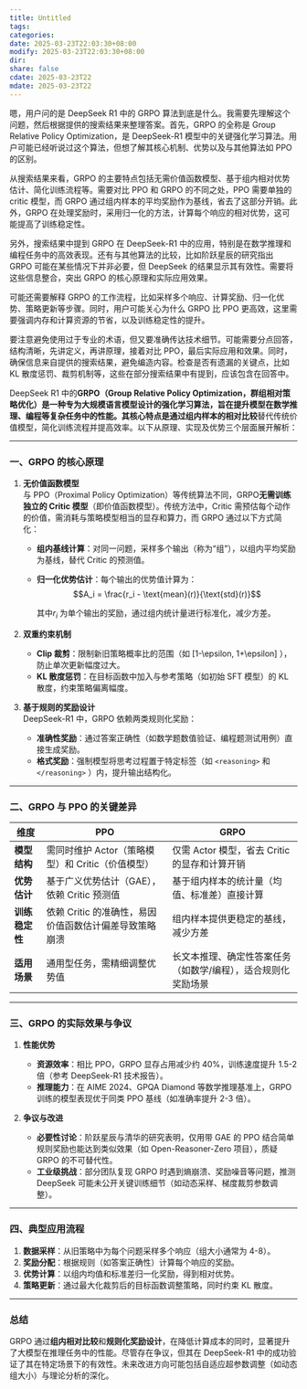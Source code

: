 ```yaml
---
title: Untitled
tags: 
categories: 
date: 2025-03-23T22:03:30+08:00
modify: 2025-03-23T22:03:30+08:00
dir: 
share: false
cdate: 2025-03-23T22
mdate: 2025-03-23T22
---
```


<zhithink>
嗯，用户问的是 DeepSeek R1 中的 GRPO 算法到底是什么。我需要先理解这个问题，然后根据提供的搜索结果来整理答案。首先，GRPO 的全称是 Group Relative Policy Optimization，是 DeepSeek-R1 模型中的关键强化学习算法。用户可能已经听说过这个算法，但想了解其核心机制、优势以及与其他算法如 PPO 的区别。

从搜索结果来看，GRPO 的主要特点包括无需价值函数模型、基于组内相对优势估计、简化训练流程等。需要对比 PPO 和 GRPO 的不同之处，PPO 需要单独的 critic 模型，而 GRPO 通过组内样本的平均奖励作为基线，省去了这部分开销。此外，GRPO 在处理奖励时，采用归一化的方法，计算每个响应的相对优势，这可能提高了训练稳定性。

另外，搜索结果中提到 GRPO 在 DeepSeek-R1 中的应用，特别是在数学推理和编程任务中的高效表现。还有与其他算法的比较，比如阶跃星辰的研究指出 GRPO 可能在某些情况下并非必要，但 DeepSeek 的结果显示其有效性。需要将这些信息整合，突出 GRPO 的核心原理和实际应用效果。

可能还需要解释 GRPO 的工作流程，比如采样多个响应、计算奖励、归一化优势、策略更新等步骤。同时，用户可能关心为什么 GRPO 比 PPO 更高效，这里需要强调内存和计算资源的节省，以及训练稳定性的提升。

要注意避免使用过于专业的术语，但又要准确传达技术细节。可能需要分点回答，结构清晰，先讲定义，再讲原理，接着对比 PPO，最后实际应用和效果。同时，确保信息来自提供的搜索结果，避免编造内容。检查是否有遗漏的关键点，比如 KL 散度惩罚、裁剪机制等，这些在部分搜索结果中有提到，应该包含在回答中。
</zhithink>

DeepSeek R1 中的**GRPO（Group Relative Policy Optimization，群组相对策略优化）**是一种专为大规模语言模型设计的强化学习算法，旨在提升模型在数学推理、编程等复杂任务中的性能。其核心特点是通过组内样本的**相对比较**替代传统价值模型，简化训练流程并提高效率。以下从原理、实现及优势三个层面展开解析：

---

### 一、GRPO 的核心原理
1. **无价值函数模型**  
   与 PPO（Proximal Policy Optimization）等传统算法不同，GRPO**无需训练独立的 Critic 模型**（即价值函数模型）。传统方法中，Critic 需预估每个动作的价值，需消耗与策略模型相当的显存和算力，而 GRPO 通过以下方式简化：
   - **组内基线计算**：对同一问题，采样多个输出（称为“组”），以组内平均奖励为基线，替代 Critic 的预测值。
   - **归一化优势估计**：每个输出的优势值计算为：  
     $$A_i = \frac{r_i - \text{mean}(r)}{\text{std}(r)}$$
     
     其中$r_i$ 为单个输出的奖励，通过组内统计量进行标准化，减少方差。

2. **双重约束机制**  
   - **Clip 裁剪**：限制新旧策略概率比的范围（如  [1-\epsilon, 1+\epsilon] ），防止单次更新幅度过大。
   - **KL 散度惩罚**：在目标函数中加入与参考策略（如初始 SFT 模型）的 KL 散度，约束策略偏离幅度。

3. **基于规则的奖励设计**  
   DeepSeek-R1 中，GRPO 依赖两类规则化奖励：
   - **准确性奖励**：通过答案正确性（如数学题数值验证、编程题测试用例）直接生成奖励。
   - **格式奖励**：强制模型将思考过程置于特定标签（如 `<reasoning>` 和 `</reasoning>` ）内，提升输出结构化。

---

### 二、GRPO 与 PPO 的关键差异
| **维度**         | **PPO**                                                                 | **GRPO**                                                                 |
|-------------------|-------------------------------------------------------------------------|--------------------------------------------------------------------------|
| **模型结构**      | 需同时维护 Actor（策略模型）和 Critic（价值模型）                         | 仅需 Actor 模型，省去 Critic 的显存和计算开销                               |
| **优势估计**      | 基于广义优势估计（GAE），依赖 Critic 预测值                               | 基于组内样本的统计量（均值、标准差）直接计算                             |
| **训练稳定性**    | 依赖 Critic 的准确性，易因价值函数估计偏差导致策略崩溃                   | 组内样本提供更稳定的基线，减少方差                                       |
| **适用场景**      | 通用型任务，需精细调整优势值                                            | 长文本推理、确定性答案任务（如数学/编程），适合规则化奖励场景            |

---

### 三、GRPO 的实际效果与争议
1. **性能优势**  
   - **资源效率**：相比 PPO，GRPO 显存占用减少约 40%，训练速度提升 1.5-2 倍（参考 DeepSeek-R1 技术报告）。
   - **推理能力**：在 AIME 2024、GPQA Diamond 等数学推理基准上，GRPO 训练的模型表现优于同类 PPO 基线（如准确率提升 2-3 倍）。

2. **争议与改进**  
   - **必要性讨论**：阶跃星辰与清华的研究表明，仅用带 GAE 的 PPO 结合简单规则奖励也能达到类似效果（如 Open-Reasoner-Zero 项目），质疑 GRPO 的不可替代性。
   - **工业级挑战**：部分团队复现 GRPO 时遇到熵崩溃、奖励噪音等问题，推测 DeepSeek 可能未公开关键训练细节（如动态采样、梯度裁剪参数调整）。

---

### 四、典型应用流程
1. **数据采样**：从旧策略中为每个问题采样多个响应（组大小通常为 4-8）。
2. **奖励分配**：根据规则（如答案正确性）计算每个响应的奖励。
3. **优势计算**：以组内均值和标准差归一化奖励，得到相对优势。
4. **策略更新**：通过最大化裁剪后的目标函数调整策略，同时约束 KL 散度。

---

### 总结
GRPO 通过**组内相对比较**和**规则化奖励设计**，在降低计算成本的同时，显著提升了大模型在推理任务中的性能。尽管存在争议，但其在 DeepSeek-R1 中的成功验证了其在特定场景下的有效性。未来改进方向可能包括自适应超参数调整（如动态组大小）与理论分析的深化。